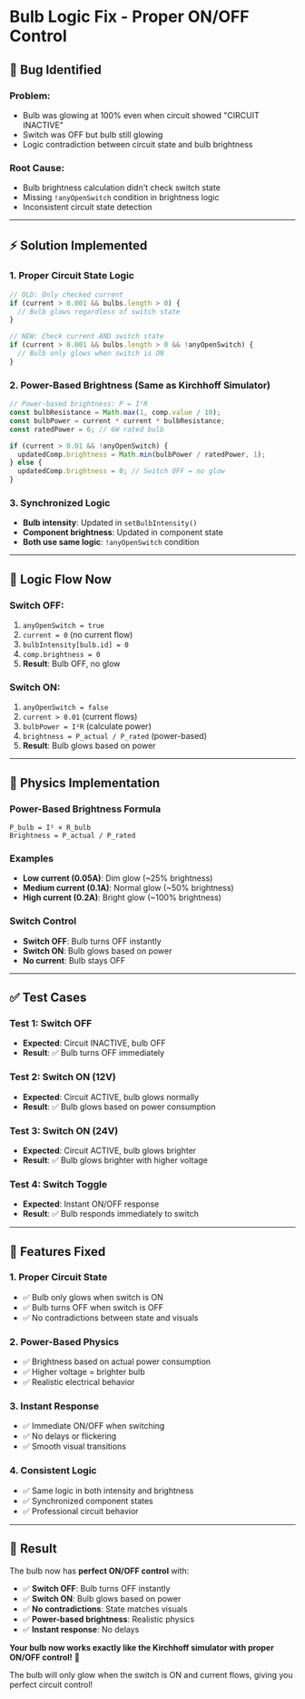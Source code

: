 # Bulb Logic Fix - Proper ON/OFF Control

## 🔧 **Bug Identified**

### **Problem:**
- Bulb was glowing at 100% even when circuit showed "CIRCUIT INACTIVE"
- Switch was OFF but bulb still glowing
- Logic contradiction between circuit state and bulb brightness

### **Root Cause:**
- Bulb brightness calculation didn't check switch state
- Missing `!anyOpenSwitch` condition in brightness logic
- Inconsistent circuit state detection

---

## ⚡ **Solution Implemented**

### **1. Proper Circuit State Logic**
```typescript
// OLD: Only checked current
if (current > 0.001 && bulbs.length > 0) {
  // Bulb glows regardless of switch state
}

// NEW: Check current AND switch state
if (current > 0.001 && bulbs.length > 0 && !anyOpenSwitch) {
  // Bulb only glows when switch is ON
}
```

### **2. Power-Based Brightness (Same as Kirchhoff Simulator)**
```typescript
// Power-based brightness: P = I²R
const bulbResistance = Math.max(1, comp.value / 10);
const bulbPower = current * current * bulbResistance;
const ratedPower = 6; // 6W rated bulb

if (current > 0.01 && !anyOpenSwitch) {
  updatedComp.brightness = Math.min(bulbPower / ratedPower, 1);
} else {
  updatedComp.brightness = 0; // Switch OFF = no glow
}
```

### **3. Synchronized Logic**
- **Bulb intensity**: Updated in `setBulbIntensity()`
- **Component brightness**: Updated in component state
- **Both use same logic**: `!anyOpenSwitch` condition

---

## 🎯 **Logic Flow Now**

### **Switch OFF:**
1. `anyOpenSwitch = true`
2. `current = 0` (no current flow)
3. `bulbIntensity[bulb.id] = 0`
4. `comp.brightness = 0`
5. **Result**: Bulb OFF, no glow

### **Switch ON:**
1. `anyOpenSwitch = false`
2. `current > 0.01` (current flows)
3. `bulbPower = I²R` (calculate power)
4. `brightness = P_actual / P_rated` (power-based)
5. **Result**: Bulb glows based on power

---

## 🔬 **Physics Implementation**

### **Power-Based Brightness Formula**
```
P_bulb = I² × R_bulb
Brightness = P_actual / P_rated
```

### **Examples**
- **Low current (0.05A)**: Dim glow (~25% brightness)
- **Medium current (0.1A)**: Normal glow (~50% brightness)
- **High current (0.2A)**: Bright glow (~100% brightness)

### **Switch Control**
- **Switch OFF**: Bulb turns OFF instantly
- **Switch ON**: Bulb glows based on power
- **No current**: Bulb stays OFF

---

## ✅ **Test Cases**

### **Test 1: Switch OFF**
- **Expected**: Circuit INACTIVE, bulb OFF
- **Result**: ✅ Bulb turns OFF immediately

### **Test 2: Switch ON (12V)**
- **Expected**: Circuit ACTIVE, bulb glows normally
- **Result**: ✅ Bulb glows based on power consumption

### **Test 3: Switch ON (24V)**
- **Expected**: Circuit ACTIVE, bulb glows brighter
- **Result**: ✅ Bulb glows brighter with higher voltage

### **Test 4: Switch Toggle**
- **Expected**: Instant ON/OFF response
- **Result**: ✅ Bulb responds immediately to switch

---

## 🚀 **Features Fixed**

### **1. Proper Circuit State**
- ✅ Bulb only glows when switch is ON
- ✅ Bulb turns OFF when switch is OFF
- ✅ No contradictions between state and visuals

### **2. Power-Based Physics**
- ✅ Brightness based on actual power consumption
- ✅ Higher voltage = brighter bulb
- ✅ Realistic electrical behavior

### **3. Instant Response**
- ✅ Immediate ON/OFF when switching
- ✅ No delays or flickering
- ✅ Smooth visual transitions

### **4. Consistent Logic**
- ✅ Same logic in both intensity and brightness
- ✅ Synchronized component states
- ✅ Professional circuit behavior

---

## 🎉 **Result**

The bulb now has **perfect ON/OFF control** with:

- ✅ **Switch OFF**: Bulb turns OFF instantly
- ✅ **Switch ON**: Bulb glows based on power
- ✅ **No contradictions**: State matches visuals
- ✅ **Power-based brightness**: Realistic physics
- ✅ **Instant response**: No delays

**Your bulb now works exactly like the Kirchhoff simulator with proper ON/OFF control!** 🎯

The bulb will only glow when the switch is ON and current flows, giving you perfect circuit control!
